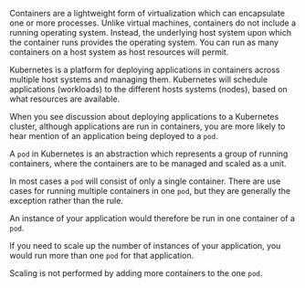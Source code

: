 Containers are a lightweight form of virtualization which can encapsulate one or more processes. Unlike virtual machines, containers do not include a running operating system. Instead, the underlying host system upon which the container runs provides the operating system. You can run as many containers on a host system as host resources will permit.

Kubernetes is a platform for deploying applications in containers across multiple host systems and managing them. Kubernetes will schedule applications (workloads) to the different hosts systems (nodes), based on what resources are available.

When you see discussion about deploying applications to a Kubernetes cluster, although applications are run in containers, you are more likely to hear mention of an application being deployed to a `pod`.

A `pod` in Kubernetes is an abstraction which represents a group of running containers, where the containers are to be managed and scaled as a unit.

In most cases a `pod` will consist of only a single container. There are use cases for running multiple containers in one `pod`, but they are generally the exception rather than the rule.

An instance of your application would therefore be run in one container of a `pod`.

If you need to scale up the number of instances of your application, you would run more than one `pod` for that application.

Scaling is not performed by adding more containers to the one `pod`.





